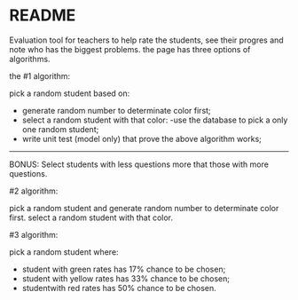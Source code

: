 # README

Evaluation tool for teachers to help rate the students, see their progres and note who has the biggest problems.
the page has three options of algorithms.


the #1 algorithm:

pick a random student based on:

- generate random number to determinate color first;
- select a random student with that color:
    -use the database to pick a only one random student;
- write unit test (model only) that prove the above algorithm works;
----------------------------
BONUS: Select students with less questions more that those with more questions.

#2 algorithm:

pick a random student and generate random number to determinate color first.
select a random student with that color.

#3 algorithm:

pick a random student where:
- student with green rates has 17% chance to be chosen;
- student with yellow rates has 33% chance to be chosen;
- studentwith red rates has 50% chance to be chosen.


